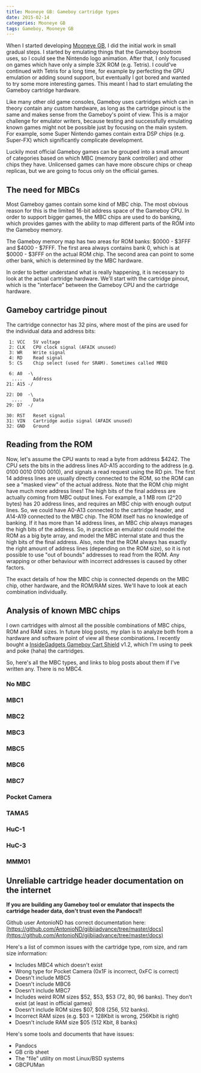 ```yaml
---
title: Mooneye GB: Gameboy cartridge types
date: 2015-02-14
categories: Mooneye GB
tags: Gameboy, Mooneye GB
---
```


When I started developing [Mooneye GB](https://github.com/Gekkio/mooneye-gb), I did the initial work in small gradual steps. I started by emulating things that the Gameboy bootrom uses, so I could see the Nintendo logo animation. After that, I only focused on games which have only a simple 32K ROM (e.g. Tetris). I could've continued with Tetris for a long time, for example by perfecting the GPU emulation or adding sound support, but eventually I got bored and wanted to try some more interesting games. This meant I had to start emulating the Gameboy cartridge hardware.

Like many other old game consoles, Gameboy uses cartridges which can in theory contain any custom hardware, as long as the cartridge pinout is the same and makes sense from the Gameboy's point of view. This is a major challenge for emulator writers, because testing and successfully emulating known games might not be possible just by focusing on the main system. For example, some Super Nintendo games contain extra DSP chips (e.g. Super-FX) which significantly complicate development.

Luckily most official Gameboy games can be grouped into a small amount of categories based on which MBC (memory bank controller) and other chips they have. Unlicensed games can have more obscure chips or cheap replicas, but we are going to focus only on the official games.

## The need for MBCs

Most Gameboy games contain some kind of MBC chip. The most obvious reason for this is the limited 16-bit address space of the Gameboy CPU. In order to support bigger games, the MBC chips are used to do banking, which provides games with the ability to map different parts of the ROM into the Gameboy memory.

The Gameboy memory map has two areas for ROM banks: $0000 - $3FFF and $4000 - $7FFF. The first area always contains bank 0, which is at $0000 - $3FFF on the actual ROM chip. The second area can point to some other bank, which is determined by the MBC hardware.

In order to better understand what is really happening, it is necessary to look at the actual cartridge hardware. We'll start with the cartridge pinout, which is the "interface" between the Gameboy CPU and the cartridge hardware.

## Gameboy cartridge pinout

The cartridge connector has 32 pins, where most of the pins are used for the individual data and address bits:

     1: VCC   5V voltage
     2: CLK   CPU clock signal (AFAIK unused)
     3: WR    Write signal
     4: RD    Read signal
     5: CS    Chip select (used for SRAM). Sometimes called MREQ

     6: A0  -\
      ....    Address
    21: A15 -/

    22: D0  -\
      ....    Data
    29: D7  -/

    30: RST   Reset signal
    31: VIN   Cartridge audio signal (AFAIK unused)
    32: GND   Ground

## Reading from the ROM

Now, let's assume the CPU wants to read a byte from address $4242. The CPU sets the bits in the address lines A0-A15 according to the address (e.g. 0100 0010 0100 0010), and signals a read request using the RD pin. The first 14 address lines are usually directly connected to the ROM, so the ROM can see a "masked view" of the actual address. Note that the ROM chip might have much more address lines! The high bits of the final address are actually coming from MBC output lines. For example, a 1 MB rom (2^20 bytes) has 20 address lines, and requires an MBC chip with enough output lines. So, we could have A0-A13 connected to the cartridge header, and A14-A19 connected to the MBC chip. The ROM itself has no knowledge of banking. If it has more than 14 address lines, an MBC chip always manages the high bits of the address. So, in practice an emulator could model the ROM as a big byte array, and model the MBC internal state and thus the high bits of the final address. Also, note that the ROM always has exactly the right amount of address lines (depending on the ROM size), so it is not possible to use "out of bounds" addresses to read from the ROM. Any wrapping or other behaviour with incorrect addresses is caused by other factors.

The exact details of how the MBC chip is connected depends on the MBC chip, other hardware, and the ROM/RAM sizes. We'll have to look at each combination individually.

## Analysis of known MBC chips

I own cartridges with almost all the possible combinations of MBC chips, ROM and RAM sizes. In future blog posts, my plan is to analyze both from a hardware and software point of view all these combinations. I recently bought a [InsideGadgets Gameboy Cart Shield](https://www.insidegadgets.com/projects/gameboy-cart-shield/) v1.2, which I'm using to peek and poke (haha) the cartridges.

So, here's all the MBC types, and links to blog posts about them if I've written any. There is no MBC4.

### No MBC

### MBC1

### MBC2

### MBC3

### MBC5

### MBC6

### MBC7

### Pocket Camera

### TAMA5

### HuC-1

### HuC-3

### MMM01

## Unreliable cartridge header documentation on the internet

**If you are building any Gameboy tool or emulator that inspects the cartridge header data, don't trust even the Pandocs!!**

Github user AntonioND has correct documentation here: [https://github.com/AntonioND/giibiiadvance/tree/master/docs](https://github.com/AntonioND/giibiiadvance/tree/master/docs)

Here's a list of common issues with the cartridge type, rom size, and ram size information:

- Includes MBC4 which doesn't exist
- Wrong type for Pocket Camera (0x1F is incorrect, 0xFC is correct)
- Doesn't include MBC5
- Doesn't include MBC6
- Doesn't include MBC7
- Includes weird ROM sizes $52, $53, $53 (72, 80, 96 banks). They don't exist (at least in official games)
- Doesn't include ROM sizes $07, $08 (256, 512 banks).
- Incorrect RAM sizes (e.g. $03 = 128Kbit is wrong, 256Kbit is right)
- Doesn't include RAM size $05 (512 Kbit, 8 banks)

Here's some tools and documents that have issues:

- Pandocs
- GB crib sheet
- The "file" utility on most Linux/BSD systems
- GBCPUMan
